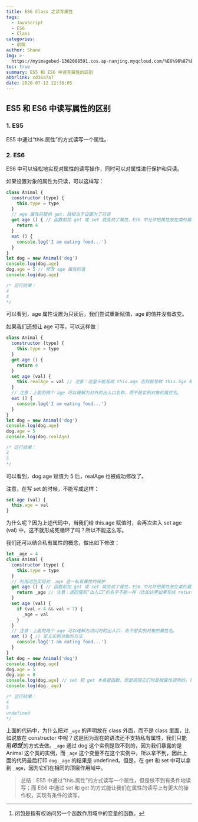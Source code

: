 ```yaml
---
title: ES6 Class 之读写属性
tags:
  - JavaScript
  - ES6
  - Class
categories:
  - 前端
author: Shane
img: >-
  https://myimagebed-1302088591.cos.ap-nanjing.myqcloud.com/%E6%96%87%E7%AB%A0%E7%89%B9%E5%BE%81%E5%9B%BE/25.jpg
toc: true
summary: ES5 和 ES6 中读写属性的区别
abbrlink: cd36a7a7
date: 2020-07-12 22:38:05
---
```


## ES5 和 ES6 中读写属性的区别

### 1. ES5

ES5 中通过“this.属性”的方式读写一个属性。

### 2. ES6

ES6 中可以轻松地实现对属性的读写操作，同时可以对属性进行保护和只读。

如果设置对象的属性为只读，可以这样写：

```javascript
class Animal {
  constructor (type) {
    this.type = type
  }
  // age 属性只提供 get，就相当于设置为了只读
  get age () { // 函数前加 get 或 set 就变成了属性，ES6 中允许把属性放在类的最顶层（没有被嵌套到构造函数里）
    return 4
  }
  eat () {
    console.log('I am eating food...')
  }
}
let dog = new Animal('dog')
console.log(dog.age)
dog.age = 5 // 修改 age 属性的值
console.log(dog.age)

/* 运行结果：
4
4
*/
```

可以看到，age 属性设置为只读后，我们尝试重新赋值，age 的值并没有改变。

如果我们还想让 age 可写，可以这样做：

```javascript
class Animal {
  constructor (type) {
    this.type = type
  }
  get age () { 
    return 4
  }
  set age (val) {
    this.realAge = val // 注意：这里不能写成 this.age 否则就导致 this.age 和 set age (val) 形成死循环了。
  }
  // 注意：上面的两个 age 可以理解为对外的出入口名称，而不是实例对象的属性名。
  eat () {
    console.log('I am eating food...')
  }
}
let dog = new Animal('dog')
console.log(dog.age)
dog.age = 5
console.log(dog.realAge)

/* 运行结果：
4
5
*/
```

可以看到，dog.age 赋值为 5 后，realAge 也被成功修改了。

注意，在写 set 的时候，不能写成这样：

```javascript
set age (val) {
  this.age = val
}
```

为什么呢？因为上述代码中，当我们给 this.age 赋值时，会再次进入 set age (val) 中，这不就形成死循环了吗？所以不能这么写。

我们还可以结合私有属性的概念，做出如下修改：

```javascript
let _age = 4
class Animal {
  constructor (type) {
    this.type = type
  }
  // 利用闭包实现对 _age 这一私有属性的保护
  get age () { // 函数前加 get 或 set 就变成了属性，ES6 中允许把属性放在类的最顶层
    return _age // 注意：返回值和“出入口”的名字不能一样（比如这里如果写成 return age 就会导致死循环了）
  }
  set age (val) {
    if (val > 4 && val < 7) {
      _age = val
    }
  }
  // 注意：上面的两个 age 可以理解为访问时的出入口，而不是实例对象的属性名。
  eat () { // 定义实例对象的方法
    console.log('I am eating food...')
  }
}
let dog = new Animal('dog')
console.log(dog.age)
dog.age = 5
dog.age = 8
console.log(dog.age) // set 和 get 本身是函数，但是调用它们时是按属性调用的，所以这里的 age 后面不加括号
console.log(dog._age)

/* 运行结果：
4
5
undefined
*/
```

上面的代码中，为什么把对 `_age` 的声明放在 class 外面，而不是 class 里面，比如说放在 constructor 中呢？这是因为现在的语法还不支持私有属性，我们只能用***闭包***[^1]的方式去做。`_age` 通过 dog 这个实例是取不到的，因为我们暴露的是 Animal 这个类的实例，而 `_age` 这个变量不在这个实例中，所以拿不到，因此上面的代码最后打印 `dog._age` 的结果是 undefined。但是，在 get 和 set 中可以拿到 `_age`，因为它们在相同的顶层作用域中。

> 总结：ES5 中通过“this.属性”的方式读写一个属性，但是做不到有条件地读写；而 ES6 中通过 set 和 get 的方式能让我们在属性的读写上有更大的操作权，实现有条件的读写。



[^1]: 闭包是指有权访问另一个函数作用域中的变量的函数。